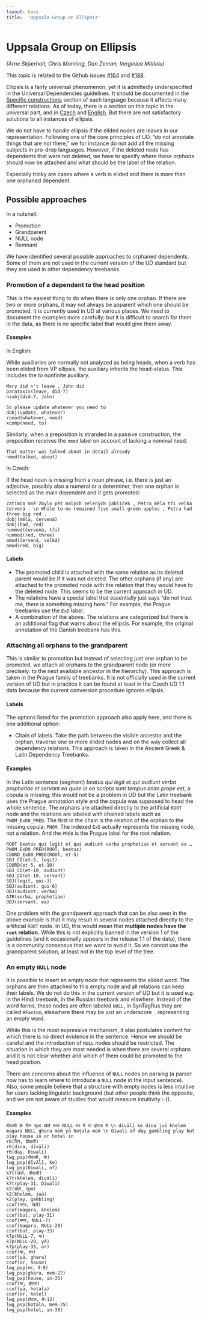 ```yaml
---
layout: base
title:  'Uppsala Group on Ellipsis'
---
```


# Uppsala Group on Ellipsis

_(Arne Skjærholt, Chris Manning, Dan Zeman, Verginica Mititelu)_

This topic is related to the Github issues
<a href="http://github.com/UniversalDependencies/docs/issues/164">#164</a> and
<a href="http://github.com/UniversalDependencies/docs/issues/188">#188</a>.

Ellipsis is a fairly universal phenomenon, yet it is admittedly underspecified in the Universal
Dependencies guidelines. It should be documented in the
[Specific constructions](../u/overview/specific-syntax.html#ellipsis) section of each language
because it affects many different relations. As of today, there is a section on this topic in the
universal part, and in
[Czech](../cs/overview/specific-syntax.html#ellipsis) and
[English](../en/overview/specific-syntax.html#unpronounced-material).
But there are not satisfactory solutions to all instances of ellipsis.

We do not have to handle ellipsis if the elided nodes are leaves in our representation. Following
one of the core principles of UD, “do not annotate things that are not there,” we for instance
do not add all the missing subjects in pro-drop languages. However, if the deleted node has
dependents that were not deleted, we have to specify where these _orphans_ should now be attached
and what should be the label of the relation.

Especially tricky are cases where a verb is elided and there is more than one orphaned
dependent.

## Possible approaches

In a nutshell:

 * Promotion
 * Grandparent
 * NULL node
 * Remnant

We have identified several possible approaches to orphaned dependents. Some of them are not
used in the current version of the UD standard but they are used in other dependency treebanks.

### Promotion of a dependent to the head position

This is the easiest thing to do when there is only one orphan. If there are two or more
orphans, it may not always be apparent which one should be promoted.
It is currently used in UD at various places. We need to document the examples more carefully;
but it is difficult to search for them in the data, as there is no specific label that would give
them away.

#### Examples

In English:

While auxiliaries are normally not analyzed as being heads, when a verb has been elided from VP ellipsis, the auxiliary inherits the head-status. This includes the _to_ nonfinite auxiliary.

~~~sdparse
Mary did n't leave , John did
parataxis(leave, did-7)
nsubj(did-7, John)
~~~

~~~sdparse
So please update whatever you need to
dobj(update, whatever)
rcmod(whatever, need)
xcomp(need, to)
~~~

Similarly, when a preposition is stranded in a passive construction, the preposition receives the `nmod` label on account of lacking a nominal head.

~~~sdparse
That matter was talked about in detail already
nmod(talked, about)
~~~

In Czech:

If the head noun is missing from a noun phrase, i.e. there is just an adjective, possibly also a numeral or
a determiner, then one orphan is selected as the main dependent and it gets promoted:

~~~ sdparse
Zatímco mně zbylo pět malých zelených jablíček , Petra měla tři velká červená . \n While to-me remained five small green apples , Petra had three big red .
dobj(měla, červená)
dobj(had, red)
nummod(červená, tři)
nummod(red, three)
amod(červená, velká)
amod(red, big)
~~~

#### Labels

* The promoted child is attached with the same relation as its deleted parent would be if it was
  not deleted. The other orphans (if any) are attached to the promoted node with the relation
  that they would have to the deleted node. This seems to be the current approach in UD.
* The relations have a special label that essentially just says “do not trust me, there is
  something missing here.” For example, the Prague treebanks use the `ExD` label.
* A combination of the above. The relations are categorized but there is an additional flag that
  warns about the ellipsis. For example, the original annotation of the Danish treebank has this.

### Attaching all orphans to the grandparent

This is similar to promotion but instead of selecting just one orphan to be promoted, we attach
all orphans to the grandparent node (or more precisely: to the next available ancestor in the
hierarchy). This approach is taken in the Prague family of treebanks. It is not officially used
in the current version of UD but in practice it can be found at least in the Czech UD 1.1 data
because the current conversion procedure ignores ellipsis.

#### Labels

The options listed for the promotion approach also apply here, and there is one additional
option:

* Chain of labels. Take the path between the visible ancestor and the orphan, traverse one or
  more elided nodes and on the way collect all dependency relations. This approach is taken in
  the Ancient Greek & Latin Dependency Treebanks.

#### Examples

In the Latin sentence (segment) _beatus qui legit et qui audiunt verba prophetiae et servant ea
quae in ea scripta sunt tempus enim prope est_, a copula is missing; this would not be a problem
in UD but the Latin treebank uses the Prague annotation style and the copula was supposed to
head the whole sentence. The orphans are attached directly to the artificial `ROOT` node and the
relations are labeled with chained labels such as `PNOM_ExD0_PRED`. The first in the chain is
the relation of the orphan to the missing copula: `PNOM`. The indexed `ExD` actually represents
the missing node, not a relation. And the `PRED` is the Prague label for the root relation.

~~~ sdparse
ROOT beatus qui legit et qui audiunt verba prophetiae et servant ea …
PNOM_ExD0_PRED(ROOT, beatus)
COORD_ExD0_PRED(ROOT, et-5)
SBJ_CO(et-5, legit)
COORD(et-5, et-10)
SBJ_CO(et-10, audiunt)
SBJ_CO(et-10, servant)
SBJ(legit, qui-3)
SBJ(audiunt, qui-6)
OBJ(audiunt, verba)
ATR(verba, prophetiae)
OBJ(servant, ea)
~~~

One problem with the grandparent approach that can be also seen in the above example is that it
may result in several nodes attached directly to the artificial `ROOT` node. In UD, this would
mean that __multiple nodes have the `root` relation.__ While this is not explicitly banned in the
version 1 of the guidelines (and it occasionally appears in the release 1.1 of the data), there
is a community consensus that we want to avoid it. So we cannot use the grandparent solution,
at least not in the top level of the tree.

### An empty `NULL` node

It is possible to insert an empty node that represents the elided word. The orphans are then
attached to this empty node and all relations can keep their labels. We do not do this in the
current version of UD but it is used e.g. in the Hindi treebank, in the Russian treebank and
elswhere. Instead of the word forms, these nodes are often labeled `NULL`, in SynTagRus they
are called `#Fantom`, elsewhere there may be just an underscore `_` representing an empty word.

While this is the most expressive mechanism, it also postulates content for which there is no
direct evidence in the sentence. Hence we should be careful and the introduction of `NULL` nodes
should be restricted. The situation in which they are most needed is when there are several
orphans and it is not clear whether and which of them could be promoted to the head position.

There are concerns about the influence of `NULL` nodes on parsing (a parser now has to learn
where to introduce a `NULL` node in the input sentence). Also, some people believe that
a structure with empty nodes is less intuitive for users lacking linguistic background (but other
people think the opposite, and we are not aware of studies that would measure intuitivity :-)).

#### Examples

~~~ sdparse
दीवाली के दिन जुआ खेलें मगर NULL घर में या होटल में \n dīvālī ke dina juā kheleṁ magara NULL ghara meṁ yā hoṭala meṁ \n Diwali of day gambling play but play house in or hotel in
r6(दिन, दीवाली)
r6(dina, dīvālī)
r6(day, Diwali)
lwg_psp(दीवाली, के)
lwg_psp(dīvālī, ke)
lwg_psp(Diwali, of)
k7t(खेलें, दीवाली)
k7t(kheleṁ, dīvālī)
k7t(play-31, Diwali)
k2(खेलें, जुआ)
k2(kheleṁ, juā)
k2(play, gambling)
ccof(मगर, खेलें)
ccof(magara, kheleṁ)
ccof(but, play-31)
ccof(मगर, NULL-7)
ccof(magara, NULL-20)
ccof(but, play-33)
k7p(NULL-7, या)
k7p(NULL-20, yā)
k7p(play-33, or)
ccof(या, घर)
ccof(yā, ghara)
ccof(or, house)
lwg_psp(घर, में-9)
lwg_psp(ghara, meṁ-22)
lwg_psp(house, in-35)
ccof(या, होटल)
ccof(yā, hoṭala)
ccof(or, hotel)
lwg_psp(होटल, में-12)
lwg_psp(hoṭala, meṁ-25)
lwg_psp(hotel, in-38)
~~~
